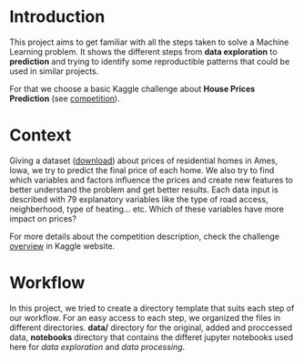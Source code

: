 
# Introduction

This project aims to get familiar with all the steps taken to solve a Machine Learning problem. It shows the different steps from **data exploration** to **prediction** and trying to identify some reproductible patterns that could be used in similar projects.

​For that we choose a basic Kaggle challenge about **House Prices Prediction** (see [competition](https://www.kaggle.com/c/house-prices-advanced-regression-techniques)).



# Context

​Giving a dataset ([download](https://www.kaggle.com/c/house-prices-advanced-regression-techniques/data)) about prices of residential homes in Ames, Iowa, we try to predict the final price of each home. We also try to find which variables and factors influence the prices and create new features to better understand the problem and get better results. Each data input is described with 79 explanatory variables like the type of road access, neighberhood, type of heating... etc. Which of these variables have more impact on prices?

​For more details about the competition description, check the challenge [overview](https://www.kaggle.com/c/house-prices-advanced-regression-techniques) in Kaggle website.



# Workflow

​In this project, we tried to create a directory template that suits each step of our workflow. For an easy access to each step, we organized the files in different directories. **data/** directory for the original, added and proccessed data, **notebooks** directory that contains the differet jupyter notebooks used here for *data exploration* and *data processing*.

